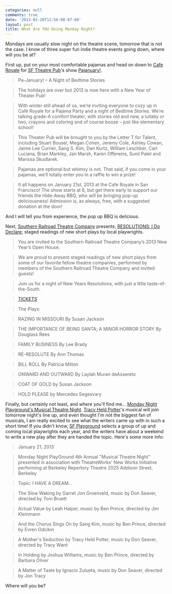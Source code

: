 ```yaml
---
categories: null
comments: true
date: '2013-01-20T12:56:00-07:00'
layout: post
title: What Are YOU Doing Monday Night?
---
```


Mondays are usually slow night on the theatre scene, tomorrow that is not the case. I know of three super fun indie theatre events going down, where will you be at?

First up, put on your most comfortable pajamas and head on down to [Cafe Royale](http://www.caferoyale-sf.com/) for [SF Theatre Pub](http://sftheaterpub.wordpress.com/)'s show [Pajanuary!](https://www.facebook.com/events/536743766345175/).

>Pa-January! – A Night of Bedtime Stories

>The holidays are over but 2013 is now here with a New Year of Theater Pub!

>With winter still ahead of us, we’re inviting everyone to cozy up in Café Royale for a Pajama Party and a night of Bedtime Stories. We’re talking grade-A comfort theater, with stories old and new, a lullaby or two, crayons and coloring and of course booze – just like elementary school!

>This Theater Pub will be brought to you by the Letter T for Talent, including Stuart Bousel, Megan Cohen, Jeremy Cole, Ashley Cowan, Jaime Lee Currier, Sang S. Kim, Dan Kurtz, William Leschber, Carl Luciana, Brian Markley, Jan Marsh, Karen Offereins, Sunil Patel and Marissa Skudlarek. 

>Pajamas are optional but whimsy is not. That said, if you come in your pajamas, we’ll totally enter you in a raffle to win a prize!

>It all happens on January 21st, 2013 at the Cafe Royale in San Francisco! The show starts at 8, but get there early to support our friends the Hide-Away BBQ, who will be bringing pop-up deliciousness! Admission is, as always, free, with a suggested donation at the door!

And I will tell you from experience, the pop up BBQ is delicious.

Next, [Southern Railroad Theatre Company](http://southernrailroadtheatrecompany.blogspot.com/) presents, [RESOLUTIONS: I Do Declare](https://www.facebook.com/events/408548972555512/); staged readings of new short plays by local playwrights.

>You are invited to the Southern Railroad Theatre Company’s 
2013 New Year’s Open House.

>We are proud to present staged readings of new short plays from some of our favorite fellow theatre companies, performed by members of the Southern Railroad Theatre Company and invited guests!

>Join us for a night of New Years Resolutions, 
with just a little taste-of-the-South. 

>[TICKETS](http://www.brownpapertickets.com/event/316413)

>The Plays:

>RAZING IN MISSOURI By Susan Jackson

>THE IMPORTANCE OF BEING SANTA; A MINOR HORROR STORY By Douglass Rees 

>FAMILY BUSINESS By Lee Brady 

>RE-RESOLUTE By Ann Thomas 

>BILL ROLL By Patricia Milton 

>ONWARD AND OUTWARD By Laylah Muran deAssereto 

>COAT OF GOLD by Susan Jackson 

>HOLD PLEASE by Mercedes Segesvary

Finally, but certainly not least, and where you'll find me... [Monday Night Playground's Musical Theatre Night](https://www.facebook.com/events/119946558170098/?ref=2). [Tracy Held Potter](http://www.allterraintheater.org/?q=node/2)'s musical will join tomorrow night's line up, and even thought I'm not the biggest fan of musicals, I am really excited to see what the writers came up with in such a short time! If you didn't know, [SF Playground](http://www.playground-sf.org/) selects a group of up and coming local playwrights each year, and the writers have about a weekend to write a new play after they are handed the topic. Here's some more info:

>January 21, 2013

>Monday Night PlayGround 4th Annual "Musical Theatre Night" presented in association with TheatreWorks' New Works Initiative performing at Berkeley Repertory Theatre 2025 Addison Street, Berkeley

>Topic: I HAVE A DREAM...

>The Slow Waking by Garret Jon Groenveld, music by Don Seaver, directed by Tom Bruett

>Actual Value by Leah Halper, music by Ben Prince, directed by Jim Kleinmann

>And the Chorus Sings On by Sang Kim, music by Ben Prince, directed by Evren Odcikin

>A Mother's Seduction by Tracy Held Potter, music by Don Seaver, directed by Tracy Ward

>In Holding by Joshua Williams, music by Ben Prince, directed by Barbara Oliver

>A Matter of Taste by Ignacio Zulueta, music by Don Seaver, directed by Jon Tracy

Where will you be?